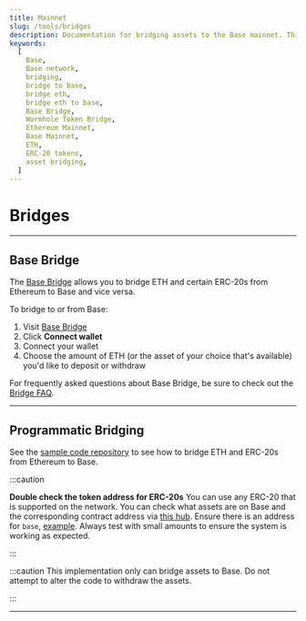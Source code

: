```yaml
---
title: Mainnet
slug: /tools/bridges
description: Documentation for bridging assets to the Base mainnet. This page covers how to bridge ETH and ERC-20s between Ethereum mainnet and Base mainnet, with essential cautions and contract information.
keywords:
  [
    Base,
    Base network,
    bridging,
    bridge to base,
    bridge eth,
    bridge eth to base,
    Base Bridge,
    Wormhole Token Bridge,
    Ethereum Mainnet,
    Base Mainnet,
    ETH,
    ERC-20 tokens,
    asset bridging,
  ]
---
```


# Bridges

---

## Base Bridge

The [Base Bridge](https://bridge.base.org/) allows you to bridge ETH and certain ERC-20s from Ethereum to Base and vice versa.

To bridge to or from Base:

1. Visit [Base Bridge](https://bridge.base.org/)
2. Click **Connect wallet**
3. Connect your wallet
4. Choose the amount of ETH (or the asset of your choice that's available) you'd like to deposit or withdraw

For frequently asked questions about Base Bridge, be sure to check out the [Bridge FAQ](/tools/bridge-faq/).

---

## Programmatic Bridging

See the [sample code repository](https://github.com/base-org/guides/tree/main/bridge/native) to see how to bridge ETH and ERC-20s from Ethereum to Base.

:::caution

**Double check the token address for ERC-20s** You can use any ERC-20 that is
supported on the network. You can check what assets are on Base and the
corresponding contract address via [this hub](https://github.com/ethereum-optimism/ethereum-optimism.github.io/tree/master/data).
Ensure there is an address for `base`, [example](https://github.com/ethereum-optimism/ethereum-optimism.github.io/blob/master/data/WETH/data.json#L16-L18).
Always test with small amounts to ensure the system is working as expected.

:::

:::caution
This implementation only can bridge assets to Base. Do not attempt to alter the
code to withdraw the assets.

:::

---
